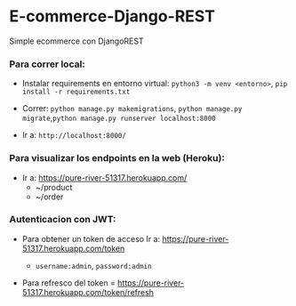 # E-commerce-Django-REST
Simple ecommerce con DjangoREST

### Para correr local:

- Instalar requirements en entorno virtual: ```python3 -m venv <entorno>```, ```pip install -r requirements.txt```

- Correr: ```python manage.py makemigrations```, ```python manage.py migrate```,```python manage.py runserver localhost:8000```

- Ir a: ```http://localhost:8000/``` 

### Para visualizar los endpoints en la web (Heroku): 

- Ir a: https://pure-river-51317.herokuapp.com/
    - ~/product
    - ~/order

### Autenticacion con JWT:
- Para obtener un token de acceso Ir a: https://pure-river-51317.herokuapp.com/token
    - ```username:admin```, ```password:admin```

- Para refresco del token = https://pure-river-51317.herokuapp.com/token/refresh
